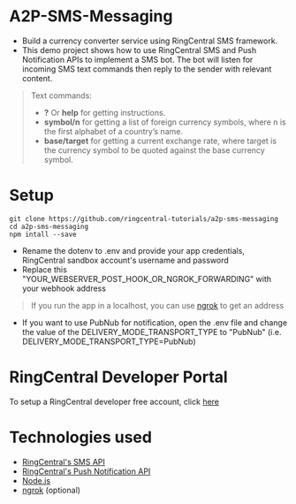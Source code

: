 # A2P-SMS-Messaging
- Build a currency converter service using RingCentral SMS framework.
- This demo project shows how to use RingCentral SMS and Push Notification APIs to implement a SMS bot. The bot will listen for incoming SMS text commands then reply to the sender with relevant content.
> Text commands:
> * __?__ Or __help__ for getting instructions.
> * __symbol/n__ for getting a list of foreign currency symbols, where n is the first alphabet of a country’s name.
> * __base/target__ for getting a current exchange rate, where target is the currency symbol to be quoted against the base currency symbol.

# Setup
```
git clone https://github.com/ringcentral-tutorials/a2p-sms-messaging
cd a2p-sms-messaging
npm intall --save
```
- Rename the dotenv to .env and provide your app credentials, RingCentral sandbox account's username and password
- Replace this "YOUR_WEBSERVER_POST_HOOK_OR_NGROK_FORWARDING" with your webhook address
> If you run the app in a localhost, you can use [ngrok](https://ngrok.com/download) to get an address

- If you want to use PubNub for notification, open the .env file and change the value of the   DELIVERY_MODE_TRANSPORT_TYPE to "PubNub" (i.e. DELIVERY_MODE_TRANSPORT_TYPE=PubNub)

# RingCentral Developer Portal
To setup a RingCentral developer free account, click [here](https://developer/ringcentral.com)

# Technologies used
- [RingCentral's SMS API](https://developer.ringcentral.com/api-docs/latest/index.html#!#RefSMSMessages.html)
- [RingCentral's Push Notification API](https://developer.ringcentral.com/api-docs/latest/index.html#!#RefNotifications.html)
- [Node.js](https://nodejs.org/en/)
- [ngrok](https://ngrok.com/download) (optional)
